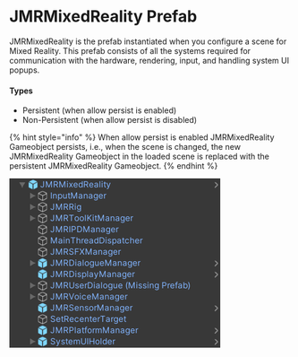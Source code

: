 # JMRMixedReality Prefab

JMRMixedReality is the prefab instantiated when you configure a scene for Mixed Reality. This prefab consists of all the systems required for communication with the hardware, rendering, input, and handling system UI popups.

#### Types

* Persistent (when allow persist is enabled)
* Non-Persistent (when allow persist is disabled)

{% hint style="info" %}
When allow persist is enabled JMRMixedReality Gameobject persists, i.e., when the scene is changed, the new JMRMixedReality Gameobject in the loaded scene is replaced with the persistent JMRMixedReality Gameobject.
{% endhint %}

<div align="left"><img src="../.gitbook/assets/image (2).png" alt="JMRMixed Reality Prefab Structure"></div>

